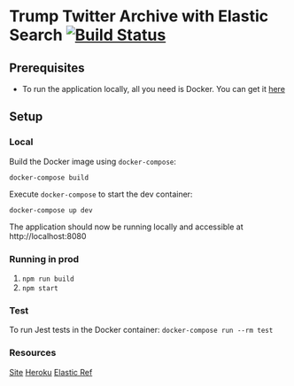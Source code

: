 # Trump Twitter Archive with Elastic Search [![Build Status](https://travis-ci.com/bpb27/tta-elastic.svg?branch=master)](https://travis-ci.com/bpb27/tta-elastic)

## Prerequisites

- To run the application locally, all you need is Docker. You can get it [here](https://docs.docker.com/get-docker/)

## Setup

### Local

Build the Docker image using `docker-compose`:

    docker-compose build

Execute `docker-compose` to start the dev container:

    docker-compose up dev

The application should now be running locally and accessible at http://localhost:8080

### Running in prod

1. `npm run build`
2. `npm start`

### Test

To run Jest tests in the Docker container:
`docker-compose run --rm test`

### Resources

[Site](https://trump-twitter-archive.herokuapp.com/)
[Heroku](https://dashboard.heroku.com/apps/trump-twitter-archive)
[Elastic Ref](https://www.elastic.co/guide/en/elasticsearch/reference/current/query-dsl-simple-query-string-query.html)